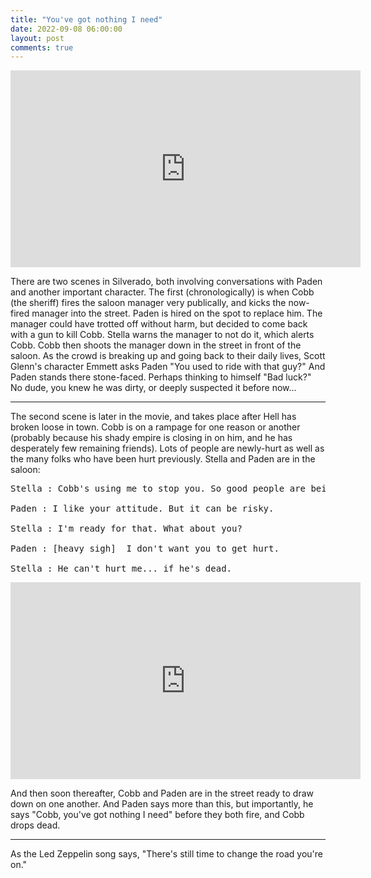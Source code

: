 ```yaml
---
title: "You've got nothing I need"
date: 2022-09-08 06:00:00
layout: post
comments: true
---
```





<iframe width="560" height="315" src="https://www.youtube.com/embed/iBaUUJOO6V8?si=-InAife_CIeMMcnf" title="YouTube video player" frameborder="0" allow="accelerometer; autoplay; clipboard-write; encrypted-media; gyroscope; picture-in-picture; web-share" allowfullscreen></iframe>


There are two scenes in Silverado, both involving conversations with Paden and another important character. The first (chronologically) is when Cobb (the sheriff) fires the saloon manager very publically, and kicks the now-fired manager into the street. Paden is hired on the spot to replace him. The manager could have trotted off without harm, but decided to come back with a gun to kill Cobb. Stella warns the manager to not do it, which alerts Cobb. Cobb then shoots the manager down in the street in front of the saloon. As the crowd is breaking up and going back to their daily lives, Scott Glenn's character Emmett asks Paden "You used to ride with that guy?" And Paden stands there stone-faced. Perhaps thinking to himself "Bad luck?" No dude, you knew he was dirty, or deeply suspected it before now...

---


The second scene is later in the movie, and takes place after Hell has broken loose in town. Cobb is on a rampage for one reason or another (probably because his shady empire is closing in on him, and he has desperately few remaining friends). Lots of people are newly-hurt as well as the many folks who have been hurt previously. Stella and Paden are in the saloon:


<pre>
Stella : Cobb's using me to stop you. So good people are being hurt because of me. That makes me mad. Some people think because they're stronger, or meaner, that they can push you around. I've seen a lot of that. But it's only true if you let it be. The world is what you make of it.

Paden : I like your attitude. But it can be risky.

Stella : I'm ready for that. What about you?

Paden : [heavy sigh]  I don't want you to get hurt.

Stella : He can't hurt me... if he's dead.
</pre>



<iframe width="560" height="315" src="https://www.youtube.com/embed/IxCMUUU9LDU?si=bUKkdAYOAtssImuk" title="YouTube video player" frameborder="0" allow="accelerometer; autoplay; clipboard-write; encrypted-media; gyroscope; picture-in-picture; web-share" allowfullscreen></iframe>



And then soon thereafter, Cobb and Paden are in the street ready to draw down on one another. And Paden says more than this, but importantly, he says "Cobb, you've got nothing I need" before they both fire, and Cobb drops dead.

---

As the Led Zeppelin song says, "There's still time to change the road you're on."